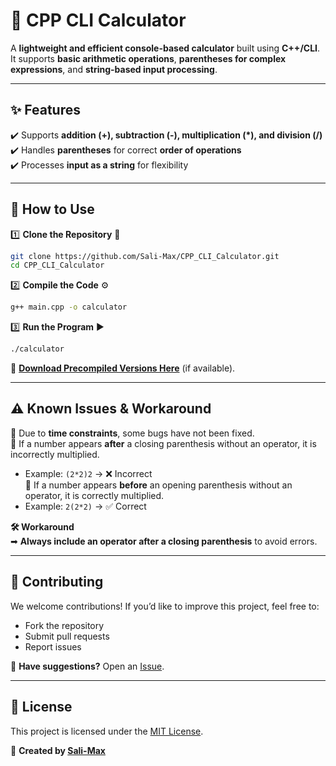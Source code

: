 # 🔢 CPP CLI Calculator  
A **lightweight and efficient console-based calculator** built using **C++/CLI**.  
It supports **basic arithmetic operations**, **parentheses for complex expressions**, and **string-based input processing**.  


---

## ✨ Features  
✔️ Supports **addition (+), subtraction (-), multiplication (*), and division (/)**  
✔️ Handles **parentheses** for correct **order of operations**  
✔️ Processes **input as a string** for flexibility  

---

## 🚀 How to Use  
1️⃣ **Clone the Repository** 🔹  
```bash
git clone https://github.com/Sali-Max/CPP_CLI_Calculator.git
cd CPP_CLI_Calculator
```
2️⃣ **Compile the Code** ⚙️  
```bash
g++ main.cpp -o calculator
```
3️⃣ **Run the Program** ▶️  
```bash
./calculator
```

📌 **[Download Precompiled Versions Here](https://github.com/Sali-Max/CPP_CLI_Calculator/releases)** (if available).  

---

## ⚠️ Known Issues & Workaround  
🔸 Due to **time constraints**, some bugs have not been fixed.  
🔸 If a number appears **after** a closing parenthesis without an operator, it is incorrectly multiplied.  
   - Example: `(2*2)2` → ❌ Incorrect  
🔸 If a number appears **before** an opening parenthesis without an operator, it is correctly multiplied.  
   - Example: `2(2*2)` → ✅ Correct  

**🛠 Workaround**  
➡ **Always include an operator after a closing parenthesis** to avoid errors.  

---

## 🤝 Contributing  
We welcome contributions! If you’d like to improve this project, feel free to:  
- Fork the repository  
- Submit pull requests  
- Report issues  

📩 **Have suggestions?** Open an [Issue](https://github.com/Sali-Max/CPP_CLI_Calculator/issues).  

---

## 📜 License  
This project is licensed under the [MIT License](LICENSE).  

📌 **Created by [Sali-Max](https://github.com/Sali-Max)**  
